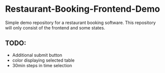 # Restaurant-Booking-Frontend-Demo
Simple demo repository for a restaurant booking software. This repository will only consist of the frontend and some states.

## TODO:

* Additional submit button
* color displaying selected table
* 30min steps in time selection
